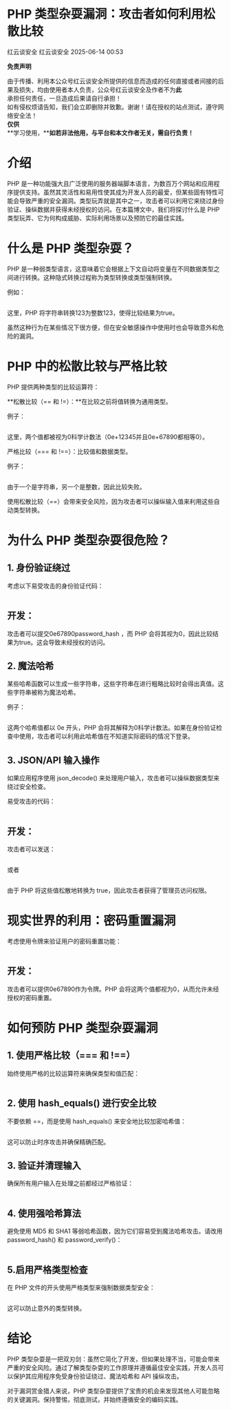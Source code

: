 #  PHP 类型杂耍漏洞：攻击者如何利用松散比较  
红云谈安全  红云谈安全   2025-06-14 00:53  
  
**免责声明**  
  
由于传播、利用本公众号红云谈安全所提供的信息而造成的任何直接或者间接的后果及损失，均由使用者本人负责，公众号红云谈安全及作者不为**此**  
承担任何责任，一旦造成后果请自行承担！  
如有侵权烦请告知，我们会立即删除并致歉。谢谢！请在授权的站点测试，遵守网络安全法！  
**仅供**  
**学习使用，****如若非法他用，与平台和本文作者无关，需自行负责！**  
# 介绍  
  
PHP 是一种功能强大且广泛使用的服务器端脚本语言，为数百万个网站和应用程序提供支持。虽然其灵活性和易用性使其成为开发人员的最爱，但某些固有特性可能会导致严重的安全漏洞。类型玩弄就是其中之一，攻击者可以利用它来绕过身份验证、操纵数据并获得未经授权的访问。在本篇博文中，我们将探讨什么是 PHP 类型玩弄、它为何构成威胁、实际利用场景以及预防它的最佳实践。  
# 什么是 PHP 类型杂耍？  
  
PHP 是一种弱类型语言，这意味着它会根据上下文自动将变量在不同数据类型之间进行转换。这种隐式转换过程称为类型转换或类型强制转换。  
  
例如：  
```
```  
  
这里，PHP 将字符串转换123为整数123，使得比较结果为true。  
  
虽然这种行为在某些情况下很方便，但在安全敏感操作中使用时也会导致意外和危险的漏洞。  
# PHP 中的松散比较与严格比较  
  
PHP 提供两种类型的比较运算符：  
  
**松散比较（== 和 !=）：**在比较之前将值转换为通用类型。  
  
例子：  
```
```  
  
这里，两个值都被视为0科学计数法（0e+12345并且0e+67890都相等0）。  
  
严格比较（=== 和 !==）：比较值和数据类型。  
  
例子：  
```
```  
  
由于一个是字符串，另一个是整数，因此比较失败。  
  
使用松散比较（==）会带来安全风险，因为攻击者可以操纵输入值来利用这些自动类型转换。  
# 为什么 PHP 类型杂耍很危险？  
## 1. 身份验证绕过  
  
考虑以下易受攻击的身份验证代码：  
```
```  
## 开发：  
  
攻击者可以提交0e67890password_hash ，而 PHP 会将其视为0，因此比较结果为true。这会导致未经授权的访问。  
## 2. 魔法哈希  
  
某些哈希函数可以生成一些字符串，这些字符串在进行粗略比较时会得出真值。这些字符串被称为魔法哈希。  
  
例子：  
```
```  
  
这两个哈希值都以 0e 开头，PHP 会将其解释为0科学计数法。如果在身份验证检查中使用，攻击者可以利用此哈希值在不知道实际密码的情况下登录。  
## 3. JSON/API 输入操作  
  
如果应用程序使用 json_decode() 来处理用户输入，攻击者可以操纵数据类型来绕过安全检查。  
  
易受攻击的代码：  
```
```  
## 开发：  
  
攻击者可以发送：  
```
```  
  
或者  
```
```  
  
由于 PHP 将这些值松散地转换为 true，因此攻击者获得了管理员访问权限。  
# 现实世界的利用：密码重置漏洞  
  
考虑使用令牌来验证用户的密码重置功能：  
```
```  
## 开发：  
  
攻击者可以提供0e67890作为令牌。PHP 会将这两个值都视为0，从而允许未经授权的密码重置。  
# 如何预防 PHP 类型杂耍漏洞  
## 1. 使用严格比较（=== 和 !==）  
  
始终使用严格的比较运算符来确保类型和值匹配：  
```
```  
## 2. 使用 hash_equals() 进行安全比较  
  
不要依赖 ==，而是使用 hash_equals() 来安全地比较加密哈希值：  
```
```  
  
这可以防止时序攻击并确保精确匹配。  
## 3. 验证并清理输入  
  
确保所有用户输入在处理之前都经过严格验证：  
```
```  
## 4. 使用强哈希算法  
  
避免使用 MD5 和 SHA1 等弱哈希函数，因为它们容易受到魔法哈希攻击。请改用 password_hash() 和 password_verify()：  
```
```  
## 5.启用严格类型检查  
  
在 PHP 文件的开头使用严格类型来强制数据类型安全：  
```
```  
  
这可以防止意外的类型转换。  
# 结论  
  
PHP 类型杂耍是一把双刃剑：虽然它简化了开发，但如果处理不当，可能会带来严重的安全风险。通过了解类型杂耍的工作原理并遵循最佳安全实践，开发人员可以保护其应用程序免受身份验证绕过、魔法哈希和 API 操纵攻击。  
  
对于漏洞赏金猎人来说，PHP 类型杂耍提供了宝贵的机会来发现其他人可能忽略的关键漏洞。保持警惕，彻底测试，并始终遵循安全的编码实践。  
  
  
  
  
  
